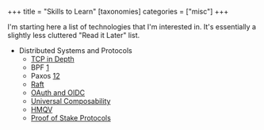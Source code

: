+++
title = "Skills to Learn"
[taxonomies]
categories = ["misc"]
+++

I'm starting here a list of technologies that I'm interested in.
It's essentially a slightly less cluttered "Read it Later" list.

- Distributed Systems and Protocols
    - [TCP in Depth](https://www.youtube.com/watch?v=bzja9fQWzdA)
    - BPF [1](https://github.com/iovisor/bcc)
    - Paxos [1](https://lamport.azurewebsites.net/pubs/paxos-simple.pdf)[2](https://www.youtube.com/watch?v=SRsK-ZXTeZ0)
    - [Raft](https://raft.github.io/)
    - [OAuth and OIDC](https://www.youtube.com/watch?v=GyCL8AJUhww)
    - [Universal Composability](https://eprint.iacr.org/2016/046.pdf)
    - [HMQV](https://eprint.iacr.org/2005/176.pdf)
    - [Proof of Stake Protocols](https://www.youtube.com/watch?v=fBKCbhX-dXI)
